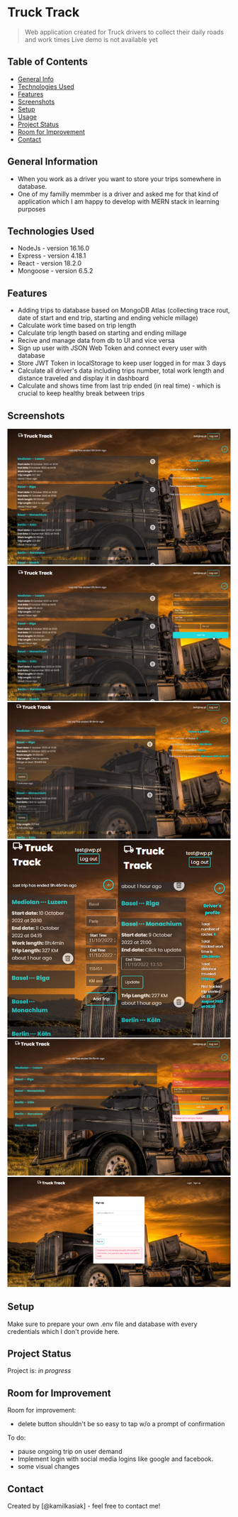 # Truck Track

> Web application created for Truck drivers to collect their daily roads and work times
> Live demo is not available yet <!-- [_here_](https://www.example.com). -->

## Table of Contents

- [General Info](#general-information)
- [Technologies Used](#technologies-used)
- [Features](#features)
- [Screenshots](#screenshots)
- [Setup](#setup)
- [Usage](#usage)
- [Project Status](#project-status)
- [Room for Improvement](#room-for-improvement)
- [Contact](#contact)
<!-- * [License](#license) -->

## General Information

- When you work as a driver you want to store your trips somewhere in database.
- One of my familly memmber is a driver and asked me for that kind of application which I am happy to develop with MERN stack in learning purposes
<!-- - What problem does it (intend to) solve?
- What is the purpose of your project?
- Why did you undertake it? -->

## Technologies Used

- NodeJs - version 16.16.0
- Express - version 4.18.1
- React - version 18.2.0
- Mongoose - version 6.5.2

## Features

<!-- List the ready features here: -->

- Adding trips to database based on MongoDB Atlas (collecting trace rout, date of start and end trip, starting and ending vehicle millage)
- Calculate work time based on trip length
- Calculate trip length based on starting and ending millage
- Recive and manage data from db to UI and vice versa
- Sign up user with JSON Web Token and connect every user with database
- Store JWT Token in localStorage to keep user logged in for max 3 days
- Calculate all driver's data including trips number, total work length and distance traveled and display it in dashboard
- Calculate and shows time from last trip ended (in real time) - which is crucial to keep healthy break between trips

## Screenshots

![Example screenshot](./img/logedIn.png)
![Example screenshot](./img/addTrip.png)
![Example screenshot](./img/dateUpdate.png)
![Example screenshot](./img/mobile.png)
![Example screenshot](./img/validation.png)
![Example screenshot](./img/signup.png)

## Setup

Make sure to prepare your own .env file and database with every credentials which I don't provide here.

## Project Status

Project is: _in progress_

<!-- / _complete_ / _no longer being worked on_. If you are no longer working on it, provide reasons why. -->

## Room for Improvement

<!-- Include areas you believe need improvement / could be improved. Also add TODOs for future development. -->

Room for improvement:

- delete button shouldn't be so easy to tap w/o a prompt of confirmation

To do:

- pause ongoing trip on user demand
- Implement login with social media logins like google and facebook.
- some visual changes

## Contact

Created by [@kamilkasiak] - feel free to contact me!
